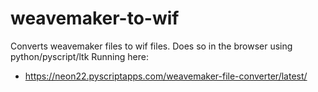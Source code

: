 # weavemaker-to-wif
Converts weavemaker files to wif files.
Does so in the browser using python/pyscript/ltk
Running here:
- https://neon22.pyscriptapps.com/weavemaker-file-converter/latest/